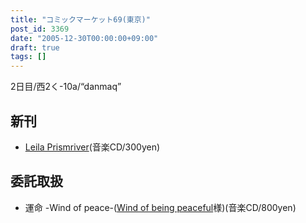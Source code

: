 ```yaml
---
title: "コミックマーケット69(東京)"
post_id: 3369
date: "2005-12-30T00:00:00+09:00"
draft: true
tags: []
---
```



2日目/西2く-10a/“danmaq”

## 新刊



  * [Leila Prismriver](https://danmaq.com/!/leila/)(音楽CD/300yen)
## 委託取扱



  * 運命 -Wind of peace-([Wind of being peaceful](http://wpor-ram.info/)様)(音楽CD/800yen)

